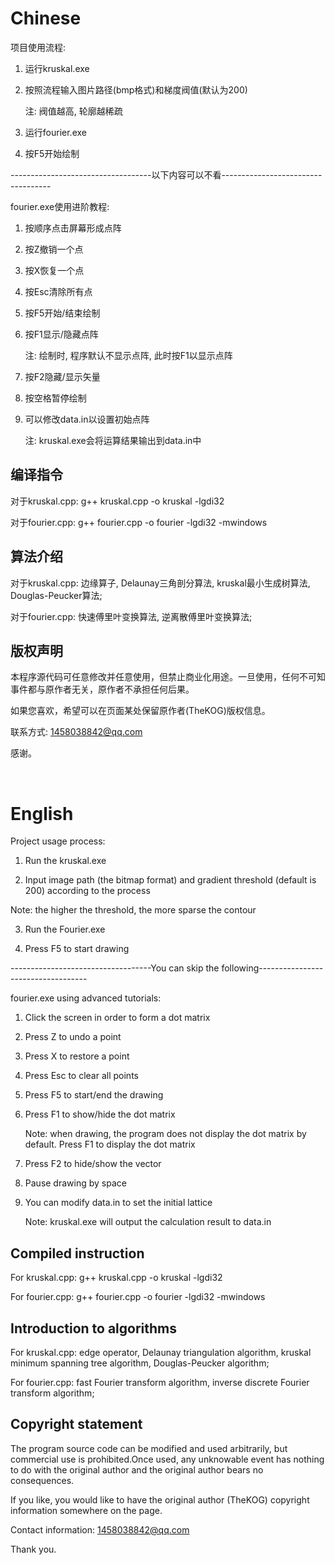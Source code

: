 # Chinese

项目使用流程: 

1. 运行kruskal.exe

2. 按照流程输入图片路径(bmp格式)和梯度阀值(默认为200)

   注: 阀值越高, 轮廓越稀疏

3. 运行fourier.exe

4. 按F5开始绘制

-----------------------------------以下内容可以不看-----------------------------------

fourier.exe使用进阶教程:

1. 按顺序点击屏幕形成点阵

2. 按Z撤销一个点

3. 按X恢复一个点

4. 按Esc清除所有点

5. 按F5开始/结束绘制

6. 按F1显示/隐藏点阵

   注: 绘制时, 程序默认不显示点阵, 此时按F1以显示点阵

7. 按F2隐藏/显示矢量

8. 按空格暂停绘制

9. 可以修改data.in以设置初始点阵

   注: kruskal.exe会将运算结果输出到data.in中

## 编译指令

对于kruskal.cpp:	g++ kruskal.cpp -o kruskal -lgdi32

对于fourier.cpp: 	g++ fourier.cpp -o fourier -lgdi32 -mwindows 

## 算法介绍

对于kruskal.cpp:	边缘算子, Delaunay三角剖分算法, kruskal最小生成树算法, Douglas-Peucker算法;

对于fourier.cpp:	快速傅里叶变换算法, 逆离散傅里叶变换算法;

## 版权声明

本程序源代码可任意修改并任意使用，但禁止商业化用途。一旦使用，任何不可知事件都与原作者无关，原作者不承担任何后果。

如果您喜欢，希望可以在页面某处保留原作者(TheKOG)版权信息。

联系方式: 1458038842@qq.com

感谢。

<br>

# English

Project usage process:
1. Run the kruskal.exe

2. Input image path (the bitmap format) and gradient threshold (default is 200) according to the process 

  Note: the higher the threshold, the more sparse the contour

3. Run the Fourier.exe

4. Press F5 to start drawing

-----------------------------------You can skip the following-----------------------------------

fourier.exe using advanced tutorials:
1. Click the screen in order to form a dot matrix

2. Press Z to undo a point

3. Press X to restore a point

4. Press Esc to clear all points

5. Press F5 to start/end the drawing

6. Press F1 to show/hide the dot matrix

   Note: when drawing, the program does not display the dot matrix by default. Press F1 to display the dot matrix

7. Press F2 to hide/show the vector

8. Pause drawing by space

9. You can modify data.in to set the initial lattice

   Note: kruskal.exe will output the calculation result to data.in

## Compiled instruction

For kruskal.cpp:	g++ kruskal.cpp -o kruskal -lgdi32

For fourier.cpp: 	g++ fourier.cpp -o fourier -lgdi32 -mwindows 

## Introduction to algorithms

For kruskal.cpp: edge operator, Delaunay triangulation algorithm, kruskal minimum spanning tree algorithm, Douglas-Peucker algorithm;

For fourier.cpp: fast Fourier transform algorithm, inverse discrete Fourier transform algorithm;

## Copyright statement

The program source code can be modified and used arbitrarily, but commercial use is prohibited.Once used, any unknowable event has nothing to do with the original author and the original author bears no consequences.

If you like, you would like to have the original author (TheKOG) copyright information somewhere on the page.

Contact information: 1458038842@qq.com

Thank you.

